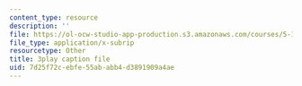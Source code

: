 ```yaml
---
content_type: resource
description: ''
file: https://ol-ocw-studio-app-production.s3.amazonaws.com/courses/5-111sc-principles-of-chemical-science-fall-2014/7d25f72cebfe55ababb4d3891909a4ae_pSIAK5hzJeI.vtt
file_type: application/x-subrip
resourcetype: Other
title: 3play caption file
uid: 7d25f72c-ebfe-55ab-abb4-d3891909a4ae
---
```

